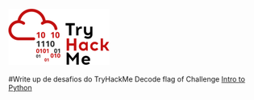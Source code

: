 ![logo](THMlogo-small.png)
<br>
<br>#Write up de desafios do TryHackMe
Decode flag of Challenge [Intro to Python](https://github.com/Gleydstone/tryHackMe/tree/main/IntroToPython)
